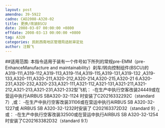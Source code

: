 ```yaml
---
layout: post
amendno: 39-5922
cadno: CAD2008-A320-02
title: 更换/改装BSCU
date: 2008-03-07 00:00:00 +0800
effdate: 2008-03-13 00:00:00 +0800
tag: A320
categories: 民航西南地区管理局适航审定处
author: 汪毅飞
---
```


##适用范围:
本指令适用于装有一个件号如下所列的常规pre-EMM（pre-EnhanceManufacture and maintainability）刹车/转向控制组件(BSCU)的 A319-111,A319-112,A319-113,A319-114,A319-115,A319-131,A319-132 ,A319-133,A320-111,A320-211,A320-212,A320-214,A320-215,A320-21 6.A320-231,A320-232,A320-233,A321-111,A321-112,A321-131,A321-211,A321-212,A321-213,A321-231,A321-232型飞机：
-在生产中执行空客改装24449或在营运中执行AIRBUS SBA320-32-1124 时安装了C20216332292C（standard 7）,或：
-在生产中执行空客改装31106或在营运中执行AIRBUS SB A320-32-1227或 AIRBUS SB A320-32-1232时安装了 C202163372D32（standard 9）,或：
-在生产中执行空客改装32500或在营运中执行AIRBUS SB A320-32-1254 时安装了C202163382D32（standard 9.1）

